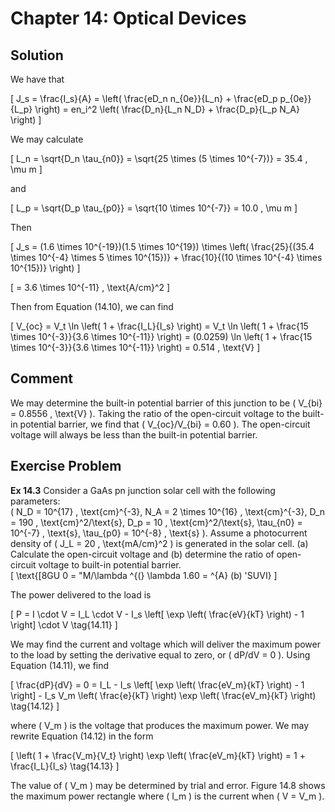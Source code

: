 # Chapter 14: Optical Devices

## Solution

We have that

\[
J_s = \frac{I_s}{A} = \left( \frac{eD_n n_{0e}}{L_n} + \frac{eD_p p_{0e}}{L_p} \right) = en_i^2 \left( \frac{D_n}{L_n N_D} + \frac{D_p}{L_p N_A} \right)
\]

We may calculate

\[
L_n = \sqrt{D_n \tau_{n0}} = \sqrt{25 \times (5 \times 10^{-7})} = 35.4 \, \mu m
\]

and

\[
L_p = \sqrt{D_p \tau_{p0}} = \sqrt{10 \times 10^{-7}} = 10.0 \, \mu m
\]

Then

\[
J_s = (1.6 \times 10^{-19})(1.5 \times 10^{19}) \times \left( \frac{25}{(35.4 \times 10^{-4} \times 5 \times 10^{15})} + \frac{10}{(10 \times 10^{-4} \times 10^{15})} \right)
\]

\[
= 3.6 \times 10^{-11} \, \text{A/cm}^2
\]

Then from Equation (14.10), we can find

\[
V_{oc} = V_t \ln \left( 1 + \frac{I_L}{I_s} \right) = V_t \ln \left( 1 + \frac{15 \times 10^{-3}}{3.6 \times 10^{-11}} \right) = (0.0259) \ln \left( 1 + \frac{15 \times 10^{-3}}{3.6 \times 10^{-11}} \right) = 0.514 \, \text{V}
\]

## Comment

We may determine the built-in potential barrier of this junction to be \( V_{bi} = 0.8556 \, \text{V} \). Taking the ratio of the open-circuit voltage to the built-in potential barrier, we find that \( V_{oc}/V_{bi} = 0.60 \). The open-circuit voltage will always be less than the built-in potential barrier.

## Exercise Problem

**Ex 14.3** Consider a GaAs pn junction solar cell with the following parameters:  
\( N_D = 10^{17} \, \text{cm}^{-3}, N_A = 2 \times 10^{16} \, \text{cm}^{-3}, D_n = 190 \, \text{cm}^2/\text{s}, D_p = 10 \, \text{cm}^2/\text{s}, \tau_{n0} = 10^{-7} \, \text{s}, \tau_{p0} = 10^{-8} \, \text{s} \). Assume a photocurrent density of \( J_L = 20 \, \text{mA/cm}^2 \) is generated in the solar cell. (a) Calculate the open-circuit voltage and (b) determine the ratio of open-circuit voltage to built-in potential barrier.  
\[ \text{[8GU 0 = "M/\lambda ^{(} \lambda 1.60 = ^{A} (b) 'SUVI} \]

The power delivered to the load is

\[
P = I \cdot V = I_L \cdot V - I_s \left[ \exp \left( \frac{eV}{kT} \right) - 1 \right] \cdot V \tag{14.11}
\]

We may find the current and voltage which will deliver the maximum power to the load by setting the derivative equal to zero, or \( dP/dV = 0 \). Using Equation (14.11), we find

\[
\frac{dP}{dV} = 0 = I_L - I_s \left[ \exp \left( \frac{eV_m}{kT} \right) - 1 \right] - I_s V_m \left( \frac{e}{kT} \right) \exp \left( \frac{eV_m}{kT} \right) \tag{14.12}
\]

where \( V_m \) is the voltage that produces the maximum power. We may rewrite Equation (14.12) in the form

\[
\left( 1 + \frac{V_m}{V_t} \right) \exp \left( \frac{eV_m}{kT} \right) = 1 + \frac{I_L}{I_s} \tag{14.13}
\]

The value of \( V_m \) may be determined by trial and error. Figure 14.8 shows the maximum power rectangle where \( I_m \) is the current when \( V = V_m \).